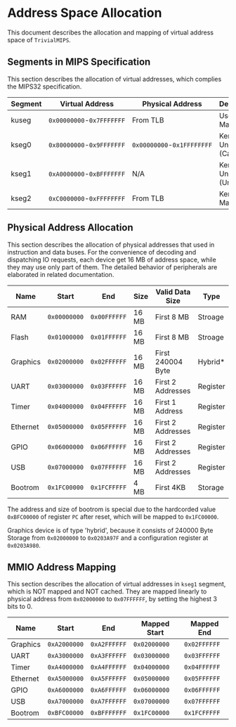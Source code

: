 # Address Space Allocation  

This document describes the allocation and mapping of virtual address space of `TrivialMIPS`.

## Segments in MIPS Specification

This section describes the allocation of virtual addresses, which complies the MIPS32 specification.

| Segment | Virtual Address           | Physical Address           | Description                |
| ------- | ------------------------- | -------------------------- | -------------------------- |
| kuseg   | `0x00000000`-`0x7FFFFFFF` | From TLB                   | User Mapped                |
| kseg0   | `0x80000000`-`0x9FFFFFFF` | `0x00000000`-`0x1FFFFFFFF` | Kernel Unmapped (Cached)   |
| kseg1   | `0xA0000000`-`0xBFFFFFFF` | N/A                        | Kernel Unmapped (Uncached) |
| kseg2   | `0xC0000000`-`0xFFFFFFFF` | From TLB                   | Kernel Mapped              |

## Physical Address Allocation

This section describes the allocation of physical addresses that used in instruction and data buses. For the convenience of decoding and dispatching IO requests, each device get 16 MB of address space, while they may use only part of them. The detailed behavior of peripherals are elaborated in related documentation.

| Name     | Start        | End          | Size  | Valid Data Size   | Type     |
| -------- | ------------ | ------------ | ----- | ----------------- | -------- |
| RAM      | `0x00000000` | `0x00FFFFFF` | 16 MB | First 8 MB        | Stroage  |
| Flash    | `0x01000000` | `0x01FFFFFF` | 16 MB | First 8 MB        | Stroage  |
| Graphics | `0x02000000` | `0x02FFFFFF` | 16 MB | First 240004 Byte | Hybrid*  |
| UART     | `0x03000000` | `0x03FFFFFF` | 16 MB | First 2 Addresses | Register |
| Timer    | `0x04000000` | `0x04FFFFFF` | 16 MB | First 1 Address   | Register |
| Ethernet | `0x05000000` | `0x05FFFFFF` | 16 MB | First 2 Addresses | Register |
| GPIO     | `0x06000000` | `0x06FFFFFF` | 16 MB | First 2 Addresses | Register |
| USB      | `0x07000000` | `0x07FFFFFF` | 16 MB | First 2 Addresses | Register |
| Bootrom  | `0x1FC00000` | `0x1FCFFFFF` |  4 MB | First 4KB         | Storage  |

The address and size of bootrom is special due to the hardcorded value `0xBFC00000` of register `PC` after reset, which will be mapped to `0x1FC00000`.

Graphics device is of type 'hybrid', because it consists of 240000 Byte Storage from `0x02000000` to `0x0203A97F` and a configuration register at `0x0203A980`.

## MMIO Address Mapping

This section describes the allocation of virtual addresses in `kseg1` segment, which is NOT mapped and NOT cached. They are mapped linearly to physical address from `0x02000000` to `0x07FFFFFF`, by setting the highest 3 bits to 0.

| Name     | Start        | End          | Mapped Start | Mapped End   |
| -------- | ------------ | ------------ | ------------ | ------------ |
| Graphics | `0xA2000000` | `0xA2FFFFFF` | `0x02000000` | `0x02FFFFFF` |
| UART     | `0xA3000000` | `0xA3FFFFFF` | `0x03000000` | `0x03FFFFFF` |
| Timer    | `0xA4000000` | `0xA4FFFFFF` | `0x04000000` | `0x04FFFFFF` |
| Ethernet | `0xA5000000` | `0xA5FFFFFF` | `0x05000000` | `0x05FFFFFF` |
| GPIO     | `0xA6000000` | `0xA6FFFFFF` | `0x06000000` | `0x06FFFFFF` |
| USB      | `0xA7000000` | `0xA7FFFFFF` | `0x07000000` | `0x07FFFFFF` |
| Bootrom  | `0xBFC00000` | `0xBFFFFFFF` | `0x1FC00000` | `0x1FCFFFFF` |
